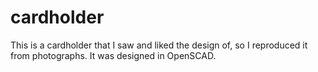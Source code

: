 cardholder
==========


This is a cardholder that I saw and liked the design of, so I reproduced it from photographs.
It was designed in OpenSCAD.
